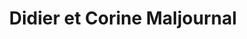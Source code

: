 ---
title: "Didier et Corine Maljournal"
url: /biol/didier-et-corine-maljournal/
shop: Metzgerei
---